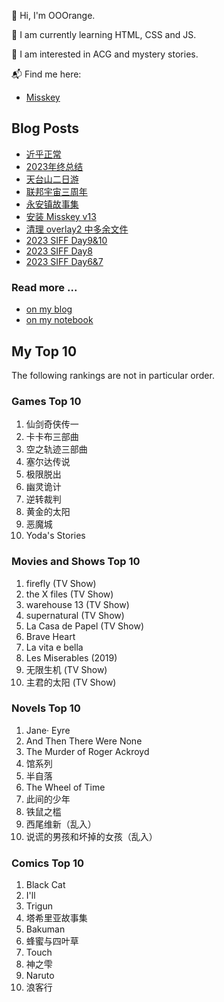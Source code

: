 🍊 Hi, I'm OOOrange.

🌱 I am currently learning HTML, CSS and JS.

👀 I am interested in ACG and mystery stories.

📬 Find me here:

- [Misskey](@juju@f.jymuoyu.com)

## Blog Posts

<!-- BLOG-POST-LIST:START -->
- [近乎正常](https://blog.notomorrow.club/posts/2024-04-28-next-to-normal/)
- [2023年终总结](https://blog.notomorrow.club/posts/2024-01-15-2023%E5%B9%B4%E7%BB%88%E6%80%BB%E7%BB%93/)
- [天台山二日游](https://blog.notomorrow.club/posts/2023-11-03-%E5%A4%A9%E5%8F%B0%E5%B1%B1/)
- [联邦宇宙三周年](https://blog.notomorrow.club/posts/2023-10-3-%E8%81%94%E9%82%A6%E5%AE%87%E5%AE%99%E4%B8%89%E5%91%A8%E5%B9%B4/)
- [永安镇故事集](https://blog.notomorrow.club/posts/2023-09-05-%E6%B0%B8%E5%AE%89%E9%95%87%E6%95%85%E4%BA%8B%E9%9B%86/)
- [安装 Misskey v13](https://tech.notomorrow.club/posts/2023082201/)
- [清理 overlay2 中多余文件](https://tech.notomorrow.club/posts/2023062701/)
- [2023 SIFF Day9&amp;10](https://blog.notomorrow.club/posts/2023-06-18-2023-SIFF-REPO-6/)
- [2023 SIFF Day8](https://blog.notomorrow.club/posts/2023-06-16-2023-SIFF-REPO-5/)
- [2023 SIFF Day6&amp;7](https://blog.notomorrow.club/posts/2023-06-15-2023-SIFF-REPO-4/)
<!-- BLOG-POST-LIST:END -->

### Read more ...

- [on my blog](https://blog.notomorrow.club)
- [on my notebook](https://tech.notomorrow.club)

## My Top 10

The following rankings are not in particular order.

### Games Top 10

1. 仙剑奇侠传一
2. 卡卡布三部曲
3. 空之轨迹三部曲
4. 塞尔达传说
5. 极限脱出
6. 幽灵诡计
7. 逆转裁判
8. 黄金的太阳
9. 恶魔城
10. Yoda's Stories

### Movies and Shows Top 10

1. firefly (TV Show)
2. the X files (TV Show)
3. warehouse 13 (TV Show)
4. supernatural (TV Show)
5. La Casa de Papel (TV Show)
6. Brave Heart
7. La vita e bella
8. Les Miserables (2019)
9. 无限生机 (TV Show)
10. 主君的太阳 (TV Show)

### Novels Top 10

1. Jane· Eyre
2. And Then There Were None
3. The Murder of Roger Ackroyd
4. 馆系列
5. 半自落
6. The Wheel of Time
7. 此间的少年
8. 铁鼠之槛
9. 西尾维新（乱入）
10. 说谎的男孩和坏掉的女孩（乱入）

### Comics Top 10

1. Black Cat
2. I'll
3. Trigun
4. 塔希里亚故事集
5. Bakuman
6. 蜂蜜与四叶草
7. Touch
8. 神之雫
9. Naruto
10. 浪客行
